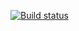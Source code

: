 [![Build status](https://ci.appveyor.com/api/projects/status/bpvo4sqmwtrdu8gt/branch/main?svg=true)](https://ci.appveyor.com/project/Nataliya2020/homework-ajs-16-object-reflection-proxy-destructur/branch/main)
